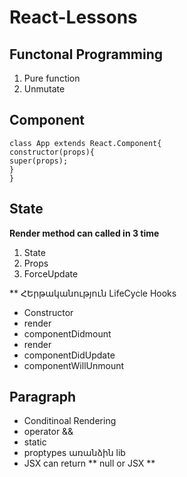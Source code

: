 # React-Lessons


## Functonal Programming

1. Pure function
1. Unmutate




## Component

```
class App extends React.Component{
constructor(props){
super(props);
}
}
```
## State





**Render method can called in 3 time**
1. State
1. Props
1. ForceUpdate

** ՀԵրթականություն LifeCycle Hooks
* Constructor 
* render
* componentDidmount
* render
* componentDidUpdate
* componentWillUnmount

## Paragraph 
* Conditinoal Rendering
* operator &&
* static
* proptypes առանձին lib
* JSX can return ** null or JSX **

